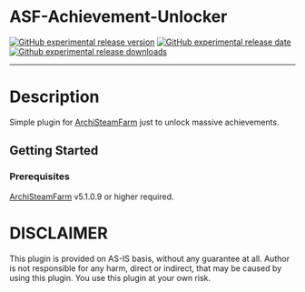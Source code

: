 # ASF-Achievement-Unlocker

[![GitHub experimental release version](https://img.shields.io/github/release/Cappi1998/ASF-Achievement-Unlocker/all.svg?label=Experimental&maxAge=600)](https://github.com/Cappi1998/ASF-Achievement-Unlocker/releases)
[![GitHub experimental release date](https://img.shields.io/github/release-date-pre/Cappi1998/ASF-Achievement-Unlocker.svg?label=Released&maxAge=600)](https://github.com/Cappi1998/ASF-Achievement-Unlocker/releases)
[![Github experimental release downloads](https://img.shields.io/github/downloads-pre/Cappi1998/ASF-Achievement-Unlocker/latest/total.svg?label=Downloads&maxAge=600)](https://github.com/Cappi1998/ASF-Achievement-Unlocker/releases)

---

# Description
Simple plugin for [ArchiSteamFarm](https://github.com/JustArchiNET/ArchiSteamFarm) just to unlock massive achievements.

## Getting Started

### Prerequisites
[ArchiSteamFarm](https://github.com/JustArchiNET/ArchiSteamFarm) v5.1.0.9 or higher required. 


# DISCLAIMER
This plugin is provided on AS-IS basis, without any guarantee at all. Author is not responsible for any harm, direct or indirect, that may be caused by using this plugin. You use this plugin at your own risk.
